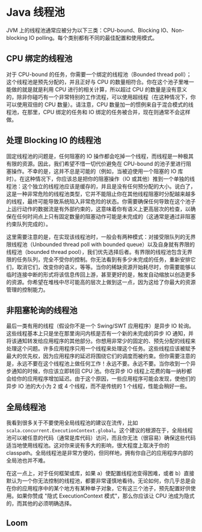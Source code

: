 # Java 线程池

JVM 上的线程池通常应被分为以下三类：CPU-bound、Blocking IO、Non-blocking IO polling。每个类别都有不同的最佳配置和使用模式。

## CPU 绑定的线程池

对于 CPU-bound 的任务，你需要一个绑定的线程池（Bounded thread poll）；这个线程池是预先分配的，并且正好与 CPU 的数量相符合。你在这个池子里唯一能做的就是就是利用 CPU 进行的相关计算，所以超过 CPU 的数量是没有意义的，除非你碰巧有一个非常特别的工作流程，可以使用超线程（在这种情况下，你可以使用双倍的 CPU 数量）。请注意，CPU 数量加一的惯例来自于混合模式的线程池，在那里，CPU 绑定的任务和 IO 绑定的任务被合并，现在则通常不会这样做。

## 处理 Blocking IO 的线程池

固定线程池的问题是，任何阻塞的 IO 操作都会吃掉一个线程，而线程是一种极其有限的资源。因此，我们希望不惜一切代价避免在 CPU-bound 的池子里进行阻塞操作。不幸的是，这并不总是可能的（例如，当被迫使用一个阻塞的 IO 库时）。在这种情况下，你应该总是把你的阻塞操作（IO 或其他）推到一个单独的线程池：这个独立的线程池应该是缓存的，并且是没有任何预分配的大小。说白了，这是一种非常危险的线程池类型，它并不能阻止你在其他线程阻塞时分配越来越多的线程，最终可能导致系统陷入非常危险的状态。你需要确保任何导致在这个池子上运行动作的数据流是有外部约束的，这意味着你有语义上更高层次的检查，以确保在任何时间点上只有固定数量的阻塞动作可能是未完成的（这通常是通过非阻塞约束队列完成的）。

这里需要注意的是，在实现该线程池时，一般会有两种模式：对接受限队列的无界限线程池（Unbounded thread poll with bounded queue）以及自身就有界限的线程池（bounded thread pool），我们优先选择后者。有界限的线程池包含无界限的任务队列，完全不受你的控制。你无法看到有多少未完成的任务，重新安排它们，取消它们，改变你的语义，等等。当你的稀缺资源开始耗尽时，你需要能够以临时连接中断的形式将该信息传回上游，甚至更好的是，触发自动缩放以创造更多的资源。你希望在堆栈中尽可能高的层次上做到这一点，因为这给了你最大的资源管理的控制能力。

## 非阻塞轮询的线程池

最后一类有用的线程（假设你不是一个 Swing/SWT 应用程序）是异步 IO 轮询。这些线程基本上只是坐在那里询问内核是否有一个新的未完成的异步 IO 通知，并将该通知转发给应用程序的其他部分。你想用非常少的固定的、预先分配的线程来处理这个问题。许多应用程序只用一个线程来处理这个任务。这些线程应该被赋予最大的优先权，因为应用程序的延迟将围绕它们的调度而被约束。但你需要注意的是，永远不要在这个线程池上做任何工作！永远不要。永远不要。当你收到一个异步通知的时候，你应该立即转回 CPU 池。你在异步 IO 线程上花费的每一纳秒都会给你的应用程序增加延迟。由于这个原因，一些应用程序可能会发现，使他们的异步 IO 池的大小为 2 或 4 个线程，而不是传统的 1 个线程，性能会稍好一些。

## 全局线程池

我看到很多关于不要使用全局线程池的建议在流传，比如 `scala.concurrent.ExecutionContext.global`。这个建议的根源在于，全局线程池可以被任意的代码（通常是库代码）访问，而且你无法（很容易）确保这些代码适当地使用线程池。这对你来说有多大的影响，很大程度上取决于你的 classpath。全局线程池是非常方便的，但同样地，拥有你自己的应用程序内部的全局池也并不难。

在这一点上，对于任何框架或库，如果 a）使配置线程池变得困难，或者 b）直接默认为一个你无法控制的线程池，都要非常谨慎地看待。无论如何，你几乎总是会在你的应用程序中的某个地方有某种单子对象，它有这三个池子，预先配置好供使用。如果你赞成 "隐式 ExecutionContext 模式"，那么你应该让 CPU 池成为隐式的，而其他的必须明确选择。

## Loom
